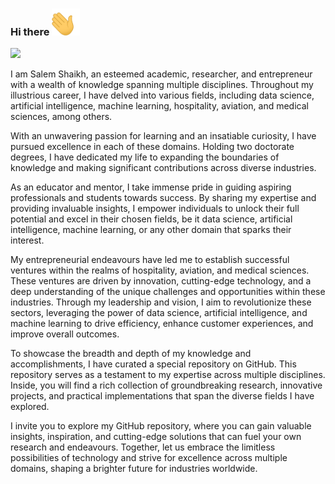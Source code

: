 ### Hi there <img width="45" src="waving_hand.gif">
![](https://komarev.com/ghpvc/?username=slmsshk&color=brightgreen)

I am Salem Shaikh, an esteemed academic, researcher, and entrepreneur with a wealth of knowledge spanning multiple disciplines. Throughout my illustrious career, I have delved into various fields, including data science, artificial intelligence, machine learning, hospitality, aviation, and medical sciences, among others.

With an unwavering passion for learning and an insatiable curiosity, I have pursued excellence in each of these domains. Holding two doctorate degrees, I have dedicated my life to expanding the boundaries of knowledge and making significant contributions across diverse industries.

As an educator and mentor, I take immense pride in guiding aspiring professionals and students towards success. By sharing my expertise and providing invaluable insights, I empower individuals to unlock their full potential and excel in their chosen fields, be it data science, artificial intelligence, machine learning, or any other domain that sparks their interest.

My entrepreneurial endeavours have led me to establish successful ventures within the realms of hospitality, aviation, and medical sciences. These ventures are driven by innovation, cutting-edge technology, and a deep understanding of the unique challenges and opportunities within these industries. Through my leadership and vision, I aim to revolutionize these sectors, leveraging the power of data science, artificial intelligence, and machine learning to drive efficiency, enhance customer experiences, and improve overall outcomes.

To showcase the breadth and depth of my knowledge and accomplishments, I have curated a special repository on GitHub. This repository serves as a testament to my expertise across multiple disciplines. Inside, you will find a rich collection of groundbreaking research, innovative projects, and practical implementations that span the diverse fields I have explored.

I invite you to explore my GitHub repository, where you can gain valuable insights, inspiration, and cutting-edge solutions that can fuel your own research and endeavours. Together, let us embrace the limitless possibilities of technology and strive for excellence across multiple domains, shaping a brighter future for industries worldwide.
<!--
**slmsshk/slmsshk** is a ✨ _special_ ✨ repository because its `README.md` (this file) appears on your GitHub profile.

Here are some ideas to get you started:

- 🔭 I’m currently working on ...
- 🌱 I’m currently learning ...
- 👯 I’m looking to collaborate on ...
- 🤔 I’m looking for help with ...
- 💬 Ask me about ...
- 📫 How to reach me: ...
- 😄 Pronouns: ...
- ⚡ Fun fact: ...
-->


<!-- <h1> This is my special repository</h1> -->
